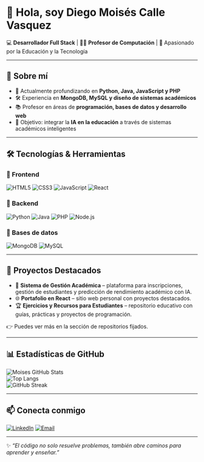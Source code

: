 # 👋 Hola, soy Diego Moisés Calle Vasquez

💻 **Desarrollador Full Stack** | 👨‍🏫 **Profesor de Computación** | 🚀 Apasionado por la Educación y la Tecnología  

---

## 🚀 Sobre mí
- 🌱 Actualmente profundizando en **Python, Java, JavaScript y PHP**  
- 🛠️ Experiencia en **MongoDB, MySQL y diseño de sistemas académicos**  
- 📚 Profesor en áreas de **programación, bases de datos y desarrollo web**  
- 🎯 Objetivo: integrar la **IA en la educación** a través de sistemas académicos inteligentes  

---

## 🛠️ Tecnologías & Herramientas

### 🔹 Frontend
![HTML5](https://img.shields.io/badge/HTML5-E34F26?style=for-the-badge&logo=html5&logoColor=white)
![CSS3](https://img.shields.io/badge/CSS3-1572B6?style=for-the-badge&logo=css3&logoColor=white)
![JavaScript](https://img.shields.io/badge/JavaScript-F7DF1E?style=for-the-badge&logo=javascript&logoColor=black)
![React](https://img.shields.io/badge/React-61DAFB?style=for-the-badge&logo=react&logoColor=black)

### 🔹 Backend
![Python](https://img.shields.io/badge/Python-3776AB?style=for-the-badge&logo=python&logoColor=white)
![Java](https://img.shields.io/badge/Java-007396?style=for-the-badge&logo=java&logoColor=white)
![PHP](https://img.shields.io/badge/PHP-777BB4?style=for-the-badge&logo=php&logoColor=white)
![Node.js](https://img.shields.io/badge/Node.js-339933?style=for-the-badge&logo=nodedotjs&logoColor=white)

### 🔹 Bases de datos
![MongoDB](https://img.shields.io/badge/MongoDB-47A248?style=for-the-badge&logo=mongodb&logoColor=white)
![MySQL](https://img.shields.io/badge/MySQL-005C84?style=for-the-badge&logo=mysql&logoColor=white)

---

## 📌 Proyectos Destacados
- 📘 **Sistema de Gestión Académica** – plataforma para inscripciones, gestión de estudiantes y predicción de rendimiento académico con IA.  
- 🌐 **Portafolio en React** – sitio web personal con proyectos destacados.  
- 🏆 **Ejercicios y Recursos para Estudiantes** – repositorio educativo con guías, prácticas y proyectos de programación.  

👉 Puedes ver más en la sección de repositorios fijados.

---

## 📊 Estadísticas de GitHub

![Moises GitHub Stats](https://github-readme-stats.vercel.app/api?username=Diego-MCV&show_icons=true&theme=tokyonight)  
![Top Langs](https://github-readme-stats.vercel.app/api/top-langs/?username=Diego-MCV&layout=compact&theme=tokyonight)  
![GitHub Streak](https://streak-stats.demolab.com?user=Diego-MCV&theme=tokyonight)

---

## 📫 Conecta conmigo
[![LinkedIn](https://img.shields.io/badge/LinkedIn-0A66C2?style=for-the-badge&logo=linkedin&logoColor=white)](https://www.linkedin.com/in/TU_LINKEDIN)
[![Email](https://img.shields.io/badge/Email-D14836?style=for-the-badge&logo=gmail&logoColor=white)](mailto:moisescallevasquez09@gmail.com)

---

✨ *“El código no solo resuelve problemas, también abre caminos para aprender y enseñar.”*  
